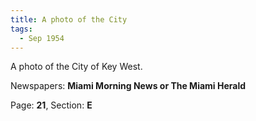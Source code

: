 ```yaml
---  
title: A photo of the City  
tags:  
  - Sep 1954  
---  
```

  
A photo of the City of Key West.  
  
Newspapers: **Miami Morning News or The Miami Herald**  
  
Page: **21**, Section: **E** 
